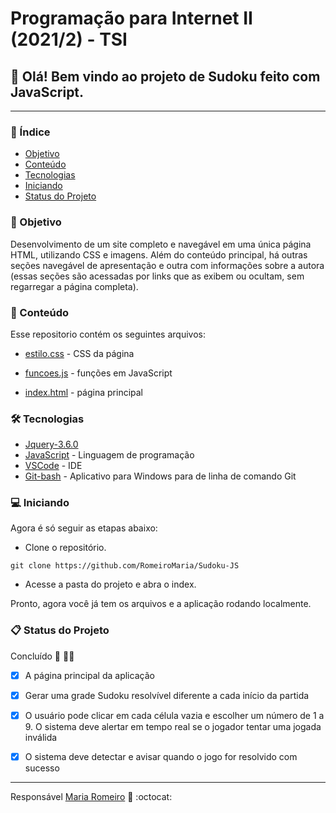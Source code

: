 # Programação para Internet II (2021/2) - TSI

## :rocket: Olá! Bem vindo ao projeto de Sudoku feito com JavaScript.
---

### :pushpin: Índice
- [Objetivo](#dart-objetivo)
- [Conteúdo](#open_file_folder-conte%C3%BAdo)
- [Tecnologias](#hammer_and_wrench-tecnologias)
- [Iniciando](#computer-iniciando)
- [Status do Projeto](#clipboard-status-do-projeto)

### :dart: Objetivo

Desenvolvimento de um site completo e navegável em uma única página HTML, utilizando CSS e imagens. Além do conteúdo principal, há outras seções navegável de apresentação e outra com informações sobre a autora (essas seções são acessadas por links que as exibem ou ocultam, sem regarregar a página completa).

### :open_file_folder: Conteúdo
Esse repositorio contém os seguintes arquivos:
* [estilo.css](https://github.com/RomeiroMaria/Sudoku-JS/blob/main/estilo.css) - CSS da página 
 
* [funcoes.js](https://github.com/RomeiroMaria/Sudoku-JS/blob/main/funcoes.js) - funções em JavaScript
  
* [index.html](https://github.com/RomeiroMaria/Sudoku-JS/blob/main/index.html) - página principal

### :hammer_and_wrench: Tecnologias

* [Jquery-3.6.0](https://jquery.com/download/)
* [JavaScript](https://www.python.org/downloads/) - Linguagem de programação
* [VSCode](https://code.visualstudio.com/) - IDE
* [Git-bash](https://git-scm.com/downloads) - Aplicativo para Windows para  de linha de comando Git


### :computer: Iniciando
Agora é só seguir as etapas abaixo:
* Clone o repositório.
```
git clone https://github.com/RomeiroMaria/Sudoku-JS
```
* Acesse a pasta do projeto e abra o index.

Pronto, agora você já tem os arquivos e a aplicação rodando localmente. 
### :clipboard: Status do Projeto

Concluído :construction: :construction_worker_woman:

- [x] A página principal da aplicação

- [x]  Gerar uma grade Sudoku resolvível diferente a cada início da partida

- [x] O usuário pode clicar em cada célula vazia e escolher um número de 1 a 9. O sistema deve alertar em tempo real se o jogador tentar uma jogada inválida

- [x] O sistema deve detectar e avisar quando o jogo for resolvido com sucesso

---
 Responsável [Maria Romeiro](https://github.com/RomeiroMaria) :woman: :octocat:
